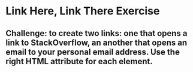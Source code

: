 # Link Here, Link There Exercise

## Challenge: to create two links: one that opens a link to StackOverflow, an another that opens an email to your personal email address. Use the right HTML attribute for each element.
